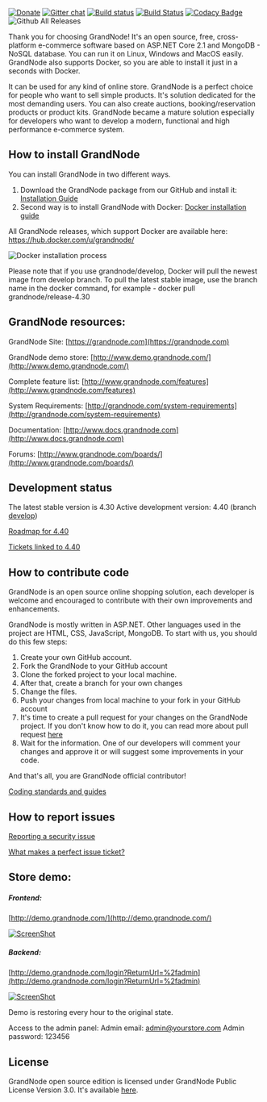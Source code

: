 [![Donate](https://img.shields.io/badge/Donate-PayPal-green.svg)](https://www.paypal.com/cgi-bin/webscr?cmd=_s-xclick&hosted_button_id=HFRGJMMY9KF7C)   [![Gitter chat](https://badges.gitter.im/gitterHQ/gitter.png)](https://gitter.im/grandnode/Lobby)   [![Build status](https://ci.appveyor.com/api/projects/status/ox0qebg3wv3dp30e/branch/develop?svg=true)](https://ci.appveyor.com/project/KrzysztofPajak/grandnode/branch/develop)   [![Build Status](https://travis-ci.org/grandnode/grandnode.svg?branch=develop)](https://travis-ci.org/grandnode/grandnode)   [![Codacy Badge](https://api.codacy.com/project/badge/Grade/acbd143050984c1983d7cb0bd10b3472)](https://www.codacy.com/app/grandnode/grandnode?utm_source=github.com&amp;utm_medium=referral&amp;utm_content=grandnode/grandnode&amp;utm_campaign=Badge_Grade)   ![Github All Releases](https://img.shields.io/github/downloads/grandnode/grandnode/total.svg)

Thank you for choosing GrandNode! It's an open source, free, cross-platform e-commerce software based on ASP.NET Core 2.1 and MongoDB - NoSQL database. You can run it on Linux, Windows and MacOS easily. GrandNode also supports Docker, so you are able to install it just in a seconds with Docker.

It can be used for any kind of online store. GrandNode is a perfect choice for people who want to sell simple products. It's solution dedicated for the most demanding users. You can also create auctions, booking/reservation products or product kits. GrandNode became a mature solution especially for developers who want to develop a modern, functional and high performance e-commerce system. 

## How to install GrandNode ##

You can install GrandNode in two different ways.
1. Download the GrandNode package from our GitHub and install it: [Installation Guide](http://docs.grandnode.com/how-to-install-grandnode)
2. Second way is to install GrandNode with Docker: [Docker installation guide](https://grandnode.com/weekly-tips-4-build-and-run-the-grandnode-with-docker-for-linux-containers)

All GrandNode releases, which support Docker are available here: https://hub.docker.com/u/grandnode/

![Docker installation process](https://grandnode.com/content/images/dockerrun.gif)

Please note that if you use grandnode/develop, Docker will pull the newest image from develop branch. To pull the latest stable image, use the branch name in the docker command, for example - docker pull grandnode/release-4.30

## GrandNode resources: ##

GrandNode Site: [https://grandnode.com](https://grandnode.com)

GrandNode demo store: [http://www.demo.grandnode.com/](http://www.demo.grandnode.com/)

Complete feature list: [http://www.grandnode.com/features](http://www.grandnode.com/features)

System Requirements: [http://grandnode.com/system-requirements](http://grandnode.com/system-requirements)

Documentation: [http://www.docs.grandnode.com](http://www.docs.grandnode.com)

Forums: [http://www.grandnode.com/boards/](http://www.grandnode.com/boards/)

## Development status ## 

The latest stable version is 4.30
Active development version: 4.40 (branch [develop](https://github.com/grandnode/grandnode/projects/2))

[Roadmap for 4.40](https://github.com/grandnode/grandnode/projects/2)

[Tickets linked to 4.40](https://github.com/grandnode/grandnode/issues)

## How to contribute code ##

GrandNode is an open source online shopping solution, each developer is welcome and encouraged to contribute with their own improvements and enhancements. 

GrandNode is mostly written in ASP.NET. Other languages used in the project are HTML, CSS, JavaScript, MongoDB. 
To start with us, you should do this few steps:
1. Create your own GitHub account. 
2. Fork the GrandNode to your GitHub account
3. Clone the forked project to your local machine. 
4. After that, create a branch for your own changes
5. Change the files.
6. Push your changes from local machine to your fork in your GitHub account
7. It's time to create a pull request for your changes on the GrandNode project. If you don't know how to do it, you can read more about pull request [here](https://help.github.com/articles/about-pull-requests/)
8. Wait for the information. One of our developers will comment your changes and approve it or will suggest some improvements in your code.

And that's all, you are GrandNode official contributor!

[Coding standards and guides](http://docs.grandnode.com/developer-guides)

## How to report issues ##

[Reporting a security issue](https://github.com/grandnode/grandnode/issues)

[What makes a perfect issue ticket?](https://grandnode.com/boards/topic/5a0a95707487f81afce3f825/how-to-report-a-bug)

## Store demo: ##

##### Frontend:
[http://demo.grandnode.com/](http://demo.grandnode.com/)

[![ScreenShot](https://grandnode.com/content/images/uploaded/storepublic.gif)](http://demo.grandnode.com/)

##### Backend:
[http://demo.grandnode.com/login?ReturnUrl=%2fadmin](http://demo.grandnode.com/login?ReturnUrl=%2fadmin)

[![ScreenShot](https://grandnode.com/content/images/uploaded/adminpanel.gif)](http://demo.grandnode.com/login?ReturnUrl=%2fadmin)

Demo is restoring every hour to the original state.

Access to the admin panel:
Admin email: admin@yourstore.com
Admin password: 123456

## License ##

GrandNode open source edition is licensed under GrandNode Public License Version 3.0. It's available [here](https://github.com/grandnode/grandnode/blob/develop/LICENSE.md).
